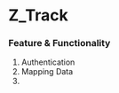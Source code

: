 # Z_Track
<h3>Feature & Functionality </h3>
<ol>
  <li>Authentication</li>
 <li> Mapping Data <li>
  
</ol>
